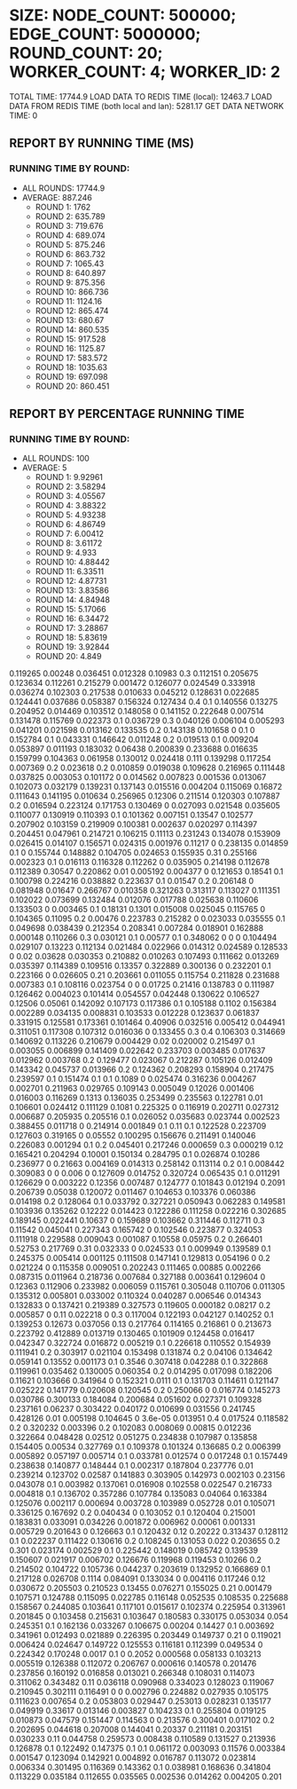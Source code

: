 
# SIZE: NODE_COUNT: 500000; EDGE_COUNT: 5000000; ROUND_COUNT: 20; WORKER_COUNT: 4; WORKER_ID: 2
 TOTAL TIME: 17744.9
 LOAD DATA TO REDIS TIME (local): 12463.7
 LOAD DATA FROM REDIS TIME (both local and lan): 5281.17
 GET DATA NETWORK TIME: 0

## REPORT BY RUNNING TIME (MS)

 ### RUNNING TIME BY ROUND:

  + ALL ROUNDS: 17744.9
  + AVERAGE: 887.246
     + ROUND 1: 1762
     + ROUND 2: 635.789
     + ROUND 3: 719.676
     + ROUND 4: 689.074
     + ROUND 5: 875.246
     + ROUND 6: 863.732
     + ROUND 7: 1065.43
     + ROUND 8: 640.897
     + ROUND 9: 875.356
     + ROUND 10: 866.736
     + ROUND 11: 1124.16
     + ROUND 12: 865.474
     + ROUND 13: 680.67
     + ROUND 14: 860.535
     + ROUND 15: 917.528
     + ROUND 16: 1125.87
     + ROUND 17: 583.572
     + ROUND 18: 1035.63
     + ROUND 19: 697.098
     + ROUND 20: 860.451

## REPORT BY PERCENTAGE RUNNING TIME

 ### RUNNING TIME BY ROUND:

  + ALL ROUNDS: 100
  + AVERAGE: 5
     + ROUND 1: 9.92961
     + ROUND 2: 3.58294
     + ROUND 3: 4.05567
     + ROUND 4: 3.88322
     + ROUND 5: 4.93238
     + ROUND 6: 4.86749
     + ROUND 7: 6.00412
     + ROUND 8: 3.61172
     + ROUND 9: 4.933
     + ROUND 10: 4.88442
     + ROUND 11: 6.33511
     + ROUND 12: 4.87731
     + ROUND 13: 3.83586
     + ROUND 14: 4.84948
     + ROUND 15: 5.17066
     + ROUND 16: 6.34472
     + ROUND 17: 3.28867
     + ROUND 18: 5.83619
     + ROUND 19: 3.92844
     + ROUND 20: 4.849

0.119265 0.00248 0.036451 0.012328 0.10983 0.3 0.112151 0.205675 0.123634 0.112261 0.215279 0.001472 0.126077 0.024549 0.333918 0.036274 0.102303 0.217538 0.010633 0.045212 0.128631 0.022685 0.124441 0.037686 0.058387 0.156324 0.127434 0.4 0.1 0.140556 0.13275 0.204952 0.014469 0.103512 0.148058 0 0.141152 0.222648 0.007514 0.131478 0.115769 0.022373 0.1 0.036729 0.3 0.040126 0.006104 0.005293 0.041201 0.021598 0.013162 0.133535 0.2 0.143138 0.101658 0 0.1 0 0.152784 0.1 0.043331 0.146642 0.011248 0.2 0.019513 0.1 0.009204 0.053897 0.011193 0.183032 0.06438 0.200839 0.233688 0.016635 0.159799 0.104363 0.061958 0.130012 0.024418 0.111 0.139298 0.117254 0.007369 0.2 0.023618 0.2 0.010859 0.019038 0.109628 0.216965 0.111448 0.037825 0.003053 0.101172 0 0.014562 0.007823 0.001536 0.013067 0.102073 0.032179 0.139231 0.137143 0.015516 0.004204 0.115069 0.16872 0.111643 0.141195 0.010634 0.256965 0.12306 0.211514 0.120303 0.107887 0.2 0.016594 0.223124 0.171753 0.130469 0 0.027093 0.021548 0.035605 0.110077 0.130919 0.110393 0.1 0.101362 0.007151 0.13547 0.102577 0.207902 0.103159 0.219909 0.100381 0.002637 0.020297 0.114397 0.204451 0.047961 0.214721 0.106215 0.11113 0.231243 0.134078 0.153909 0.026415 0.014107 0.156571 0.024315 0.001976 0.11217 0 0.238135 0.014859 0.1 0 0.155744 0.148882 0.104705 0.024653 0.155935 0.31 0.255166 0.002323 0.1 0.016113 0.116328 0.112262 0 0.035905 0.214198 0.112678 0.112389 0.30547 0.220862 0.01 0.005192 0.004377 0 0.121653 0.18541 0.1 0.100798 0.224216 0.038882 0.223637 0.1 0.01547 0.2 0.206148 0 0.081948 0.01647 0.266767 0.010358 0.321263 0.313117 0.113027 0.111351 0.102022 0.073699 0.132484 0.012076 0.017788 0.025638 0.110606 0.133503 0 0.003465 0.1 0.18131 0.1301 0.015008 0.025045 0.115765 0 0.104365 0.11095 0.2 0.00476 0.223783 0.215282 0 0.023033 0.035555 0.1 0.049698 0.038439 0.212354 0.208341 0.007284 0.018901 0.162888 0.000148 0.110266 0.3 0.030121 0.1 0.00577 0.1 0.348062 0 0 0 0.104494 0.029107 0.13223 0.112134 0.021484 0.022966 0.014312 0.024589 0.128533 0 0.02 0.03628 0.030353 0.210882 0.010263 0.107493 0.111662 0.013269 0.035397 0.114389 0.109516 0.13357 0.322889 0.300136 0 0.232201 0.1 0.223166 0 0.026605 0.21 0.203661 0.011055 0.115754 0.211828 0.231688 0.007383 0.1 0.108116 0.023754 0 0 0.01725 0.21416 0.138783 0 0.111987 0.126462 0.004023 0.101414 0.054557 0.042448 0.130622 0.106527 0.12506 0.05061 0.142092 0.107173 0.117386 0.1 0.105188 0.1102 0.156384 0.002289 0.034135 0.008831 0.103533 0.012228 0.123637 0.061837 0.331915 0.125581 0.173361 0.101464 0.40906 0.032516 0.005412 0.044941 0.311051 0.117308 0.107312 0.016036 0 0.133455 0.3 0.4 0.106303 0.314669 0.140692 0.113226 0.210679 0.004429 0.02 0.020002 0.215497 0.1 0.003055 0.006899 0.141409 0.022642 0.233703 0.003485 0.017637 0.012962 0.003768 0.2 0.129477 0.023067 0.212287 0.105126 0.012409 0.143342 0.045737 0.013966 0.2 0.124362 0.208293 0.158904 0.217475 0.239597 0.1 0.151474 0.1 0.1 0.1089 0 0.025474 0.316236 0.004267 0.002701 0.211963 0.029765 0.109143 0.005049 0.12026 0.001406 0.016003 0.116269 0.1313 0.136035 0.253499 0.235563 0.122781 0.01 0.106601 0.024412 0.111129 0.1081 0.225325 0 0.116919 0.202711 0.027312 0.006687 0.205935 0.205516 0.1 0.026052 0.035683 0.023744 0.002523 0.388455 0.011718 0 0.214914 0.001849 0.1 0.11 0.1 0.122528 0.223709 0.127603 0.319165 0 0.05552 0.100295 0.156676 0.211491 0.140046 0.226083 0.001294 0.1 0.2 0.045401 0.217246 0.000659 0.3 0.000219 0.12 0.165421 0.204294 0.10001 0.150134 0.284795 0.1 0.026874 0.10286 0.236977 0 0.21663 0.004169 0.014313 0.258142 0.113114 0.2 0.1 0.008442 0.309083 0 0 0.006 0 0.127609 0.014752 0.320724 0.065435 0.1 0.011291 0.126629 0 0.003222 0.12356 0.007487 0.124777 0.101843 0.012194 0.2091 0.206739 0.05038 0.120072 0.011467 0.104653 0.103376 0.060386 0.014198 0.2 0.128064 0.1 0.033792 0.327221 0.050943 0.062283 0.149581 0.103936 0.135262 0.12222 0.014423 0.122286 0.111258 0.022216 0.302685 0.189145 0.022441 0.10637 0 0.159689 0.103662 0.311446 0.112711 0.3 0.11542 0.045041 0.227343 0.165742 0 0.102546 0.223877 0.324053 0.111918 0.229588 0.009043 0.001087 0.10558 0.05975 0.2 0.266401 0.52753 0.217769 0.31 0.032333 0 0.024533 0.1 0.009949 0.139589 0.1 0.245375 0.005414 0.001125 0.111508 0.147141 0.129813 0.054196 0 0.2 0.021224 0 0.115358 0.009051 0.202243 0.111465 0.00885 0.002266 0.087315 0.011964 0.218736 0.007684 0.327188 0.003641 0.129604 0 0.12363 0.112906 0.233982 0.006059 0.115761 0.305048 0.110706 0.011305 0.135312 0.005801 0.033002 0.110324 0.040287 0.006546 0.014343 0.132833 0 0.137421 0.219389 0.327573 0.119605 0.000182 0.08217 0.2 0.005857 0 0.11 0.022218 0 0.3 0.117004 0.122193 0.042127 0.140252 0.1 0.139253 0.12673 0.037056 0.13 0.217764 0.114165 0.216861 0 0.213673 0.223792 0.412889 0.013719 0.130465 0.101909 0.124458 0.016417 0.042347 0.322724 0.016872 0.005219 0.1 0.226618 0.110552 0.154939 0.111941 0.2 0.303917 0.021104 0.153498 0.131874 0.2 0.04106 0.134642 0.059141 0.13552 0.001173 0.1 0.3546 0.307418 0.042288 0.1 0.322868 0.119961 0.035462 0.130005 0.060354 0.2 0.014295 0.017098 0.182206 0.11621 0.103666 0.341964 0 0.152321 0.0111 0.1 0.131703 0.114611 0.121147 0.025222 0.141779 0.020608 0.120545 0.2 0.250066 0 0.016774 0.145273 0.030786 0.300133 0.184084 0.200684 0.051602 0.027371 0.109328 0.237161 0.06237 0.303422 0.040172 0.010699 0.031556 0.241745 0.428126 0.01 0.005198 0.104645 0 3.6e-05 0.013951 0.4 0.017524 0.118582 0.2 0.320232 0.003396 0.2 0.102083 0.008069 0.00815 0.012236 0.322664 0.048428 0.02512 0.051275 0.234838 0.107987 0.135858 0.154405 0.00534 0.327769 0.1 0.109378 0.101324 0.136685 0.2 0.006399 0.005892 0.057197 0.005714 0.1 0.033781 0.012574 0 0.017248 0.1 0.157449 0.238638 0.140877 0.148444 0.1 0.002317 0.187804 0.237776 0.01 0.239214 0.123702 0.02587 0.141883 0.303905 0.142973 0.002103 0.23156 0.043078 0.1 0.003982 0.137061 0.016908 0.102558 0.022547 0.216733 0.004818 0.1 0.136702 0.357286 0.107784 0.135083 0.04064 0.163384 0.125076 0.002117 0.000694 0.003728 0.103989 0.052728 0.01 0.105071 0.336125 0.167692 0.2 0.040434 0 0.103052 0.1 0.120404 0.215001 0.183831 0.033091 0.034226 0.001872 0.006962 0.00061 0.001331 0.005729 0.201643 0 0.126663 0.1 0.120432 0.12 0.20222 0.313437 0.128112 0.1 0.022237 0.111422 0.130616 0.2 0.108245 0.131053 0.022 0.203655 0.2 0.301 0.023174 0.002529 0.1 0.225442 0.148019 0.085742 0.139539 0.150607 0.021917 0.006702 0.126676 0.119968 0.119453 0.10266 0.2 0.214502 0.104722 0.105736 0.044237 0.203619 0.132952 0.166869 0.1 0.217128 0.026708 0.1114 0.084091 0.133034 0 0.004116 0.117246 0.12 0.030672 0.205503 0.210523 0.13455 0.076271 0.155025 0.21 0.001479 0.107571 0.124788 0.115095 0.022785 0.116148 0.052535 0.108535 0.225688 0.158567 0.244085 0.103641 0.117101 0.015617 0.102374 0.225954 0.313961 0.201845 0 0.103458 0.215631 0.103647 0.180583 0.330175 0.053034 0.054 0.245351 0.1 0.162136 0.033267 0.106675 0.00204 0.14427 0.1 0.003692 0.341961 0.012493 0.021889 0.226395 0.203449 0.149737 0.21 0 0.119021 0.006424 0.024647 0.149722 0.125553 0.116181 0.112399 0.049534 0 0.224342 0.170248 0.0017 0.1 0 0.2052 0.000568 0.058133 0.103213 0.005519 0.126388 0.112072 0.206767 0.000616 0.140578 0.201476 0.237856 0.160192 0.016858 0.013021 0.266348 0.108031 0.114073 0.311062 0.343482 0.11 0.036118 0.090968 0.334023 0.128023 0.119067 0.210945 0.302111 0.116491 0 0 0.002796 0.224882 0.027935 0.105175 0.111623 0.007654 0.2 0.053803 0.029447 0.253013 0.028231 0.135177 0.049919 0.33617 0.013146 0.003827 0.104233 0.1 0.255804 0.019125 0.010873 0.047579 0.151447 0.114563 0 0.213576 0.300401 0.017102 0.2 0.202695 0.044618 0.207008 0.144041 0.20337 0.211181 0.203151 0.030233 0.11 0.044758 0.259573 0.008438 0.110589 0.131527 0.213936 0.126878 0.1 0.122492 0.147375 0.1 0.1 0.061172 0.003093 0.11576 0.003384 0.001547 0.123094 0.142921 0.004892 0.016787 0.113072 0.023814 0.006334 0.301495 0.116369 0.143362 0.1 0.038981 0.168636 0.341804 0.113229 0.035184 0.112655 0.035565 0.002536 0.014262 0.004205 0.201 